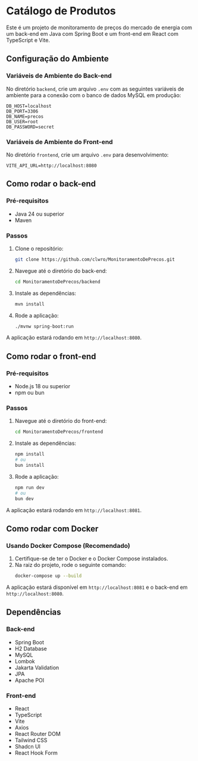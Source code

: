 # Catálogo de Produtos

Este é um projeto de monitoramento de preços do mercado de energia com um back-end em Java com Spring Boot e um front-end em React com TypeScript e Vite.

## Configuração do Ambiente

### Variáveis de Ambiente do Back-end

No diretório `backend`, crie um arquivo `.env` com as seguintes variáveis de ambiente para a conexão com o banco de dados MySQL em produção:

```
DB_HOST=localhost
DB_PORT=3306
DB_NAME=precos
DB_USER=root
DB_PASSWORD=secret
```

### Variáveis de Ambiente do Front-end

No diretório `frontend`, crie um arquivo `.env` para desenvolvimento:

```
VITE_API_URL=http://localhost:8080
```

## Como rodar o back-end

### Pré-requisitos

- Java 24 ou superior
- Maven

### Passos

1.  Clone o repositório:
    ```bash
    git clone https://github.com/clwro/MonitoramentoDePrecos.git
    ```
2.  Navegue até o diretório do back-end:
    ```bash
    cd MonitoramentoDePrecos/backend
    ```
3.  Instale as dependências:
    ```bash
    mvn install
    ```
4.  Rode a aplicação:
    ```bash
    ./mvnw spring-boot:run
    ```

A aplicação estará rodando em `http://localhost:8080`.

## Como rodar o front-end

### Pré-requisitos

- Node.js 18 ou superior
- npm ou bun

### Passos

1.  Navegue até o diretório do front-end:
    ```bash
    cd MonitoramentoDePrecos/frontend
    ```
2.  Instale as dependências:
    ```bash
    npm install
    # ou
    bun install
    ```
3.  Rode a aplicação:
    ```bash
    npm run dev
    # ou
    bun dev
    ```

A aplicação estará rodando em `http://localhost:8081`.

## Como rodar com Docker

### Usando Docker Compose (Recomendado)

1.  Certifique-se de ter o Docker e o Docker Compose instalados.
2.  Na raiz do projeto, rode o seguinte comando:
    ```bash
    docker-compose up --build
    ```

A aplicação estará disponível em `http://localhost:8081` e o back-end em `http://localhost:8080`.

## Dependências

### Back-end

- Spring Boot
- H2 Database
- MySQL
- Lombok
- Jakarta Validation
- JPA
- Apache POI

### Front-end

- React
- TypeScript
- Vite
- Axios
- React Router DOM
- Tailwind CSS
- Shadcn UI
- React Hook Form
